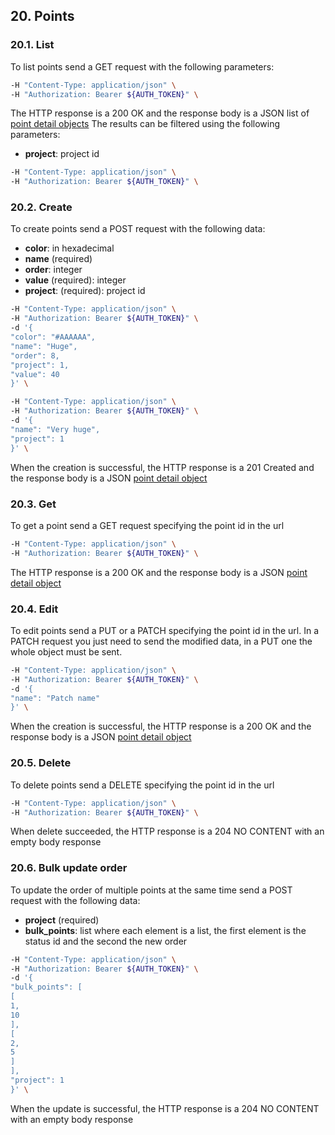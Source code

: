## 20. Points

### 20.1. List

To list points send a GET request with the following parameters:

```bash
-H "Content-Type: application/json" \
-H "Authorization: Bearer ${AUTH_TOKEN}" \
```

The HTTP response is a 200 OK and the response body is a JSON list of [point detail objects](https://docs.taiga.io/api.html#object-point-detail)
The results can be filtered using the following parameters:

- **project**: project id

```bash
-H "Content-Type: application/json" \
-H "Authorization: Bearer ${AUTH_TOKEN}" \
```

### 20.2. Create

To create points send a POST request with the following data:

- **color**: in hexadecimal
- **name** (required)
- **order**: integer
- **value** (required): integer
- **project**: (required): project id

```bash
-H "Content-Type: application/json" \
-H "Authorization: Bearer ${AUTH_TOKEN}" \
-d '{
"color": "#AAAAAA",
"name": "Huge",
"order": 8,
"project": 1,
"value": 40
}' \
```

```bash
-H "Content-Type: application/json" \
-H "Authorization: Bearer ${AUTH_TOKEN}" \
-d '{
"name": "Very huge",
"project": 1
}' \
```

When the creation is successful, the HTTP response is a 201 Created and the response body is a JSON [point detail object](https://docs.taiga.io/api.html#object-point-detail)

### 20.3. Get

To get a point send a GET request specifying the point id in the url

```bash
-H "Content-Type: application/json" \
-H "Authorization: Bearer ${AUTH_TOKEN}" \
```

The HTTP response is a 200 OK and the response body is a JSON [point detail object](https://docs.taiga.io/api.html#object-point-detail)

### 20.4. Edit

To edit points send a PUT or a PATCH specifying the point id in the url.
In a PATCH request you just need to send the modified data, in a PUT one the whole object must be sent.

```bash
-H "Content-Type: application/json" \
-H "Authorization: Bearer ${AUTH_TOKEN}" \
-d '{
"name": "Patch name"
}' \
```

When the creation is successful, the HTTP response is a 200 OK and the response body is a JSON [point detail object](https://docs.taiga.io/api.html#object-point-detail)

### 20.5. Delete

To delete points send a DELETE specifying the point id in the url

```bash
-H "Content-Type: application/json" \
-H "Authorization: Bearer ${AUTH_TOKEN}" \
```

When delete succeeded, the HTTP response is a 204 NO CONTENT with an empty body response

### 20.6. Bulk update order

To update the order of multiple points at the same time send a POST request with the following data:

- **project** (required)
- **bulk_points**: list where each element is a list, the first element is the status id and the second the new order

```bash
-H "Content-Type: application/json" \
-H "Authorization: Bearer ${AUTH_TOKEN}" \
-d '{
"bulk_points": [
[
1,
10
],
[
2,
5
]
],
"project": 1
}' \
```

When the update is successful, the HTTP response is a 204 NO CONTENT with an empty body response

